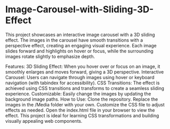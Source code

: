 # Image-Carousel-with-Sliding-3D-Effect
This project showcases an interactive image carousel with a 3D sliding effect. The images in the carousel have smooth transitions with a perspective effect, creating an engaging visual experience. Each image slides forward and highlights on hover or focus, while the surrounding images rotate slightly to emphasize depth.

Features:
3D Sliding Effect: When you hover over or focus on an image, it smoothly enlarges and moves forward, giving a 3D perspective.
Interactive Carousel: Users can navigate through images using hover or keyboard navigation (with tabindex for accessibility).
CSS Transitions: The effect is achieved using CSS transitions and transforms to create a seamless sliding experience.
Customizable: Easily change the images by updating the background image paths.
How to Use:
Clone the repository.
Replace the images in the /Media folder with your own.
Customize the CSS file to adjust effects as needed.
Open the index.html file in your browser to view the effect.
This project is ideal for learning CSS transformations and building visually appealing web components.
